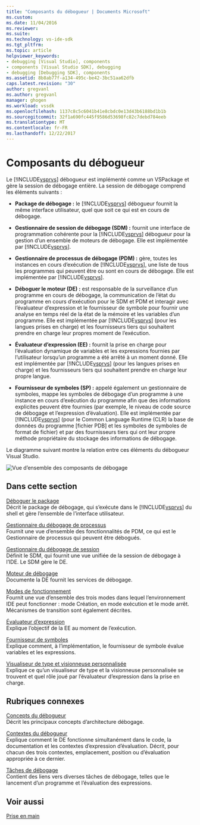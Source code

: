 ```yaml
---
title: "Composants du débogueur | Documents Microsoft"
ms.custom: 
ms.date: 11/04/2016
ms.reviewer: 
ms.suite: 
ms.technology: vs-ide-sdk
ms.tgt_pltfrm: 
ms.topic: article
helpviewer_keywords:
- debugging [Visual Studio], components
- components [Visual Studio SDK], debugging
- debugging [Debugging SDK], components
ms.assetid: 8b8ab77f-a134-495c-be42-3bc51aa62dfb
caps.latest.revision: "30"
author: gregvanl
ms.author: gregvanl
manager: ghogen
ms.workload: vssdk
ms.openlocfilehash: 1137c8c5c6041b41e8cbdc0e13d43b6188bd1b1b
ms.sourcegitcommit: 32f1a690fc445f9586d53698fc82c7debd784eeb
ms.translationtype: MT
ms.contentlocale: fr-FR
ms.lasthandoff: 12/22/2017
---
```

# <a name="debugger-components"></a>Composants du débogueur
Le [!INCLUDE[vsprvs](../../code-quality/includes/vsprvs_md.md)] débogueur est implémenté comme un VSPackage et gère la session de débogage entière. La session de débogage comprend les éléments suivants :  
  
-   **Package de débogage :** le [!INCLUDE[vsprvs](../../code-quality/includes/vsprvs_md.md)] débogueur fournit la même interface utilisateur, quel que soit ce qui est en cours de débogage.  
  
-   **Gestionnaire de session de débogage (SDM) :** fournit une interface de programmation cohérente pour la [!INCLUDE[vsprvs](../../code-quality/includes/vsprvs_md.md)] débogueur pour la gestion d’un ensemble de moteurs de débogage. Elle est implémentée par [!INCLUDE[vsprvs](../../code-quality/includes/vsprvs_md.md)].  
  
-   **Gestionnaire de processus de débogage (PDM) :** gère, toutes les instances en cours d’exécution de [!INCLUDE[vsprvs](../../code-quality/includes/vsprvs_md.md)], une liste de tous les programmes qui peuvent être ou sont en cours de débogage. Elle est implémentée par [!INCLUDE[vsprvs](../../code-quality/includes/vsprvs_md.md)].  
  
-   **Déboguer le moteur (DE) :** est responsable de la surveillance d’un programme en cours de débogage, la communication de l’état du programme en cours d’exécution pour le SDM et PDM et interagir avec l’évaluateur d’expression et le fournisseur de symbole pour fournir une analyse en temps réel de la état de la mémoire et les variables d’un programme. Elle est implémentée par [!INCLUDE[vsprvs](../../code-quality/includes/vsprvs_md.md)] (pour les langues prises en charge) et les fournisseurs tiers qui souhaitent prendre en charge leur propres moment de l’exécution.  
  
-   **Évaluateur d’expression (EE) :** fournit la prise en charge pour l’évaluation dynamique de variables et les expressions fournies par l’utilisateur lorsqu’un programme a été arrêté à un moment donné. Elle est implémentée par [!INCLUDE[vsprvs](../../code-quality/includes/vsprvs_md.md)] (pour les langues prises en charge) et les fournisseurs tiers qui souhaitent prendre en charge leur propre langue.  
  
-   **Fournisseur de symboles (SP) :** appelé également un gestionnaire de symboles, mappe les symboles de débogage d’un programme à une instance en cours d’exécution du programme afin que des informations explicites peuvent être fournies (par exemple, le niveau de code source de débogage et l’expression d’évaluation). Elle est implémentée par [!INCLUDE[vsprvs](../../code-quality/includes/vsprvs_md.md)] (pour le Common Language Runtime (CLR) la base de données du programme [fichier PDB] et les symboles de symboles de format de fichier) et par des fournisseurs tiers qui ont leur propre méthode propriétaire du stockage des informations de débogage.  
  
 Le diagramme suivant montre la relation entre ces éléments du débogueur Visual Studio.  
  
 ![Vue d’ensemble des composants de débogage](../../extensibility/debugger/media/dbugcompovrview.gif "DBugCompOvrview")  
  
## <a name="in-this-section"></a>Dans cette section  
 [Déboguer le package](../../extensibility/debugger/debug-package.md)  
 Décrit le package de débogage, qui s’exécute dans le [!INCLUDE[vsprvs](../../code-quality/includes/vsprvs_md.md)] du shell et gère l’ensemble de l’interface utilisateur.  
  
 [Gestionnaire du débogage de processus](../../extensibility/debugger/process-debug-manager.md)  
 Fournit une vue d’ensemble des fonctionnalités de PDM, ce qui est le Gestionnaire de processus qui peuvent être débogués.  
  
 [Gestionnaire du débogage de session](../../extensibility/debugger/session-debug-manager.md)  
 Définit le SDM, qui fournit une vue unifiée de la session de débogage à l’IDE. Le SDM gère le DE.  
  
 [Moteur de débogage](../../extensibility/debugger/debug-engine.md)  
 Documente la DE fournit les services de débogage.  
  
 [Modes de fonctionnement](../../extensibility/debugger/operational-modes.md)  
 Fournit une vue d’ensemble des trois modes dans lequel l’environnement IDE peut fonctionner : mode Création, en mode exécution et le mode arrêt. Mécanismes de transition sont également décrites.  
  
 [Évaluateur d’expression](../../extensibility/debugger/expression-evaluator.md)  
 Explique l’objectif de la EE au moment de l’exécution.  
  
 [Fournisseur de symboles](../../extensibility/debugger/symbol-provider.md)  
 Explique comment, à l’implémentation, le fournisseur de symbole évalue variables et les expressions.  
  
 [Visualiseur de type et visionneuse personnalisée](../../extensibility/debugger/type-visualizer-and-custom-viewer.md)  
 Explique ce qu’un visualiseur de type et la visionneuse personnalisée se trouvent et quel rôle joué par l’évaluateur d’expression dans la prise en charge.  
  
## <a name="related-sections"></a>Rubriques connexes  
 [Concepts du débogueur](../../extensibility/debugger/debugger-concepts.md)  
 Décrit les principaux concepts d’architecture débogage.  
  
 [Contextes du débogueur](../../extensibility/debugger/debugger-contexts.md)  
 Explique comment le DE fonctionne simultanément dans le code, la documentation et les contextes d’expression d’évaluation. Décrit, pour chacun des trois contextes, emplacement, position ou d’évaluation appropriée à ce dernier.  
  
 [Tâches de débogage](../../extensibility/debugger/debugging-tasks.md)  
 Contient des liens vers diverses tâches de débogage, telles que le lancement d’un programme et l’évaluation des expressions.  
  
## <a name="see-also"></a>Voir aussi  
 [Prise en main](../../extensibility/debugger/getting-started-with-debugger-extensibility.md)